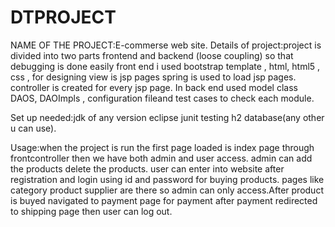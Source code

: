 # DTPROJECT
NAME OF THE PROJECT:E-commerse web site.
Details of project:project is divided into two parts frontend and backend (loose coupling) so that debugging is done easily
                    front end i used bootstrap template , html, html5 , css , for designing
                    view is jsp pages spring is used to load jsp pages. controller is created for every jsp page.
                    In back end used model class DAOS, DAOImpls , configuration fileand test cases to check each module.
                    
Set up needed:jdk of any version
              eclipse
              junit testing
              h2 database(any other u can use).
              
Usage:when the project is run the first page loaded is index page through frontcontroller
      then we have both admin and user access.
                   admin can add the products delete the products.
                   user  can enter into website after registration  and login using id and password for buying products.
                   pages like category product supplier are there so admin can only access.After product is buyed navigated to payment page
                   for payment after payment redirected to shipping page then user can log out.
                   
